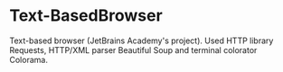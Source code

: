 # Text-BasedBrowser
Text-based browser (JetBrains Academy's project). Used HTTP library Requests, HTTP/XML parser Beautiful Soup and terminal colorator Colorama.

